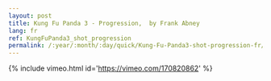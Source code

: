 ```yaml
---
layout: post
title: Kung Fu Panda 3 - Progression,  by Frank Abney
lang: fr
ref: KungFuPanda3_shot_progression
permalink: /:year/:month/:day/quick/Kung-Fu-Panda3-shot-progression-fr/
---
```


{% include vimeo.html id='https://vimeo.com/170820862' %}
